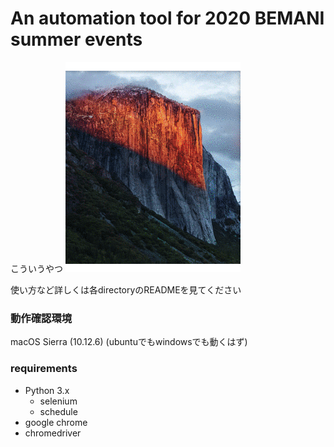 An automation tool for 2020 BEMANI summer events
===

こういうやつ
![](ichika_jannkenn.gif)

使い方など詳しくは各directoryのREADMEを見てください

### 動作確認環境
macOS Sierra (10.12.6)
(ubuntuでもwindowsでも動くはず)

### requirements
- Python 3.x
  - selenium
  - schedule
- google chrome
- chromedriver

